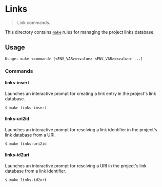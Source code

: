 # Links

> Link commands.

<!-- Section to include introductory text. Make sure to keep an empty line after the intro `section` element and another before the `/section` close. -->

<section class="intro">

This directory contains [`make`][make] rules for managing the project links database.

</section>

<!-- /.intro -->

<!-- Usage documentation. -->

<section class="usage">

## Usage

```text
Usage: make <command> [<ENV_VAR>=<value> <ENV_VAR>=<value> ...]
```

### Commands

#### links-insert

Launches an interactive prompt for creating a link entry in the project's link database.

```bash
$ make links-insert
```

#### links-uri2id

Launches an interactive prompt for resolving a link identifier in the project's link database from a URI.

```bash
$ make links-uri2id
```

#### links-id2uri

Launches an interactive prompt for resolving a URI in the project's link database from a link identifier.

```bash
$ make links-id2uri
```

</section>

<!-- /.usage -->

<!-- Section to include notes. Make sure to keep an empty line after the `section` element and another before the `/section` close. -->

<section class="notes">

</section>

<!-- /.notes -->

<!-- Section for all links. Make sure to keep an empty line after the `section` element and another before the `/section` close. -->

<section class="links">

[make]: https://www.gnu.org/software/make/

</section>

<!-- /.links -->
